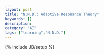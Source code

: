 ```yaml
---
layout: post
title: "N.N.D.: Adaptive Resonance Theory"
keywords: []
description: 
category: "AI"
tags: ["learning","N.N.D."]
---
```

{% include JB/setup %}



